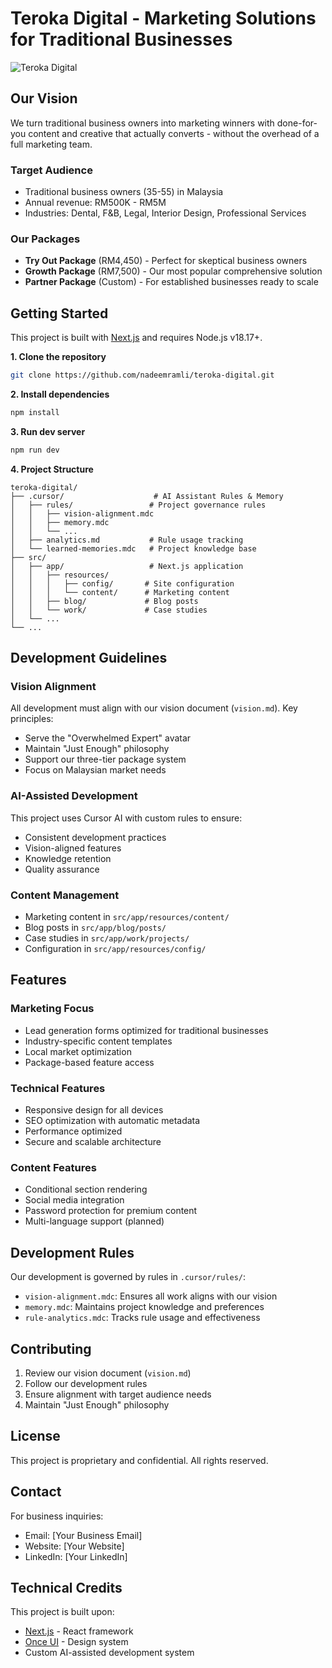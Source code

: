 # **Teroka Digital - Marketing Solutions for Traditional Businesses**

![Teroka Digital](https://demo.magic-portfolio.com/images/og/home.jpg)

## **Our Vision**

We turn traditional business owners into marketing winners with done-for-you content and creative that actually converts - without the overhead of a full marketing team.

### **Target Audience**
- Traditional business owners (35-55) in Malaysia
- Annual revenue: RM500K - RM5M
- Industries: Dental, F&B, Legal, Interior Design, Professional Services

### **Our Packages**
- **Try Out Package** (RM4,450) - Perfect for skeptical business owners
- **Growth Package** (RM7,500) - Our most popular comprehensive solution
- **Partner Package** (Custom) - For established businesses ready to scale

## **Getting Started**

This project is built with [Next.js](https://nextjs.org) and requires Node.js v18.17+.

**1. Clone the repository**
```bash
git clone https://github.com/nadeemramli/teroka-digital.git
```

**2. Install dependencies**
```bash
npm install
```

**3. Run dev server**
```bash
npm run dev
```

**4. Project Structure**
```
teroka-digital/
├── .cursor/                    # AI Assistant Rules & Memory
│   ├── rules/                 # Project governance rules
│   │   ├── vision-alignment.mdc
│   │   ├── memory.mdc
│   │   └── ...
│   ├── analytics.md           # Rule usage tracking
│   └── learned-memories.mdc   # Project knowledge base
├── src/
│   ├── app/                   # Next.js application
│   │   ├── resources/
│   │   │   ├── config/       # Site configuration
│   │   │   └── content/      # Marketing content
│   │   ├── blog/             # Blog posts
│   │   └── work/             # Case studies
│   └── ...
└── ...
```

## **Development Guidelines**

### **Vision Alignment**
All development must align with our vision document (`vision.md`). Key principles:
- Serve the "Overwhelmed Expert" avatar
- Maintain "Just Enough" philosophy
- Support our three-tier package system
- Focus on Malaysian market needs

### **AI-Assisted Development**
This project uses Cursor AI with custom rules to ensure:
- Consistent development practices
- Vision-aligned features
- Knowledge retention
- Quality assurance

### **Content Management**
- Marketing content in `src/app/resources/content/`
- Blog posts in `src/app/blog/posts/`
- Case studies in `src/app/work/projects/`
- Configuration in `src/app/resources/config/`

## **Features**

### **Marketing Focus**
- Lead generation forms optimized for traditional businesses
- Industry-specific content templates
- Local market optimization
- Package-based feature access

### **Technical Features**
- Responsive design for all devices
- SEO optimization with automatic metadata
- Performance optimized
- Secure and scalable architecture

### **Content Features**
- Conditional section rendering
- Social media integration
- Password protection for premium content
- Multi-language support (planned)

## **Development Rules**

Our development is governed by rules in `.cursor/rules/`:
- `vision-alignment.mdc`: Ensures all work aligns with our vision
- `memory.mdc`: Maintains project knowledge and preferences
- `rule-analytics.mdc`: Tracks rule usage and effectiveness

## **Contributing**

1. Review our vision document (`vision.md`)
2. Follow our development rules
3. Ensure alignment with target audience needs
4. Maintain "Just Enough" philosophy

## **License**

This project is proprietary and confidential. All rights reserved.

## **Contact**

For business inquiries:
- Email: [Your Business Email]
- Website: [Your Website]
- LinkedIn: [Your LinkedIn]

## **Technical Credits**

This project is built upon:
- [Next.js](https://nextjs.org) - React framework
- [Once UI](https://once-ui.com) - Design system
- Custom AI-assisted development system